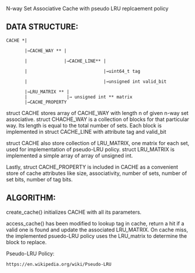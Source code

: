 N-way Set Associative Cache with pseudo LRU replcaement policy

## DATA STRUCTURE:

    CACHE *|
    
           |→CACHE_WAY ** |
        
           |              |→CACHE_LINE** |

           |                             |→uint64_t tag

           |                             |→unsigned int valid_bit
        
           |→LRU_MATRIX ** |
           |               |→ unsigned int ** matrix
           |→CACHE_PROPERTY

struct CACHE stores array of CACHE_WAY with length n of given n-way set associative. struct CHACHE_WAY is a collection of blocks for that particular way. Its length is equal to the total number of sets. Each block is implemented in struct CACHE_LINE with attribute tag and valid_bit

struct CACHE also store collection of LRU_MATRIX, one matrix for each set, used for implementation of pseudo-LRU policy. struct LRU_MATRIX is implemented a simple array of array of unsigned int.

Lastly, struct CACHE_PROPERTY is included in CACHE as a convenient store of cache attributes like size, associativity, number of sets, number of set bits, number of tag bits.

## ALGORITHM:

create_cache() initializes CACHE with all its parameters. 

access_cache() has been modified to lookup tag in cache, return a hit if a valid one is found and update the associated LRU_MATRIX. On cache miss, the implemented psuedo-LRU policy uses the LRU_matrix to determine the block to replace.

Pseudo-LRU Policy:

    https://en.wikipedia.org/wiki/Pseudo-LRU
            
